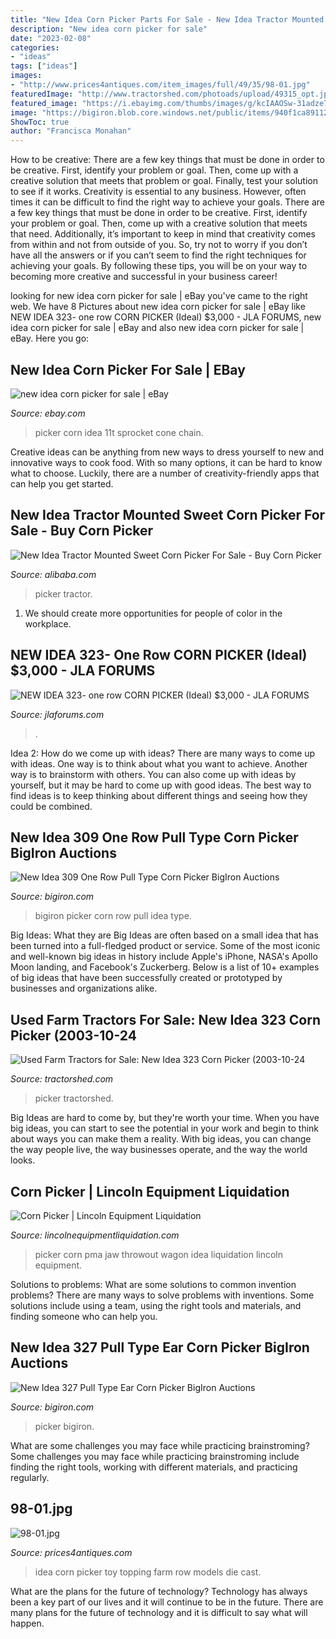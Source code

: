 ```yaml
---
title: "New Idea Corn Picker Parts For Sale - New Idea Tractor Mounted Sweet Corn Picker For Sale"
description: "New idea corn picker for sale"
date: "2023-02-08"
categories:
- "ideas"
tags: ["ideas"]
images:
- "http://www.prices4antiques.com/item_images/full/49/35/98-01.jpg"
featuredImage: "http://www.tractorshed.com/photoads/upload/49315_opt.jpg"
featured_image: "https://i.ebayimg.com/thumbs/images/g/kcIAAOSw-31adze7/s-l225.jpg"
image: "https://bigiron.blob.core.windows.net/public/items/940f1ca89112e81180c000155d3f3c71/newidea309newideamdl309onerowpulltypecornpicker-26.jpg"
ShowToc: true
author: "Francisca Monahan"
---
```



How to be creative: There are a few key things that must be done in order to be creative. First, identify your problem or goal. Then, come up with a creative solution that meets that problem or goal. Finally, test your solution to see if it works.
Creativity is essential to any business. However, often times it can be difficult to find the right way to achieve your goals. There are a few key things that must be done in order to be creative. First, identify your problem or goal. Then, come up with a creative solution that meets that need. Additionally, it’s important to keep in mind that creativity comes from within and not from outside of you. So, try not to worry if you don’t have all the answers or if you can’t seem to find the right techniques for achieving your goals. By following these tips, you will be on your way to becoming more creative and successful in your business career!

	

		
looking for new idea corn picker for sale | eBay you've came to the right web. We have 8 Pictures about new idea corn picker for sale | eBay like NEW IDEA 323- one row CORN PICKER (Ideal) $3,000 - JLA FORUMS, new idea corn picker for sale | eBay and also new idea corn picker for sale | eBay. Here you go:
		
    
## New Idea Corn Picker For Sale | EBay

<img loading=lazy src="https://i.ebayimg.com/thumbs/images/g/kcIAAOSw-31adze7/s-l225.jpg" onerror="this.onerror=null;this.src='https://tse3.mm.bing.net/th?id=OIP.yfqKbNqbj6cevqpdxn2d8AAAAA&amp;pid=15.1';" alt="new idea corn picker for sale | eBay">

_Source: ebay.com_

>picker corn idea 11t sprocket cone chain. 

	

Creative ideas can be anything from new ways to dress yourself to new and innovative ways to cook food. With so many options, it can be hard to know what to choose. Luckily, there are a number of creativity-friendly apps that can help you get started.

    
## New Idea Tractor Mounted Sweet Corn Picker For Sale - Buy Corn Picker

<img loading=lazy src="https://sc01.alicdn.com/kf/HTB1FrkdmamgSKJjSspl761ICpXaD.png_350x350.png" onerror="this.onerror=null;this.src='https://tse4.mm.bing.net/th?id=OIP.YsQ_XVLW8tnbUFtzKIjW0QAAAA&amp;pid=15.1';" alt="New Idea Tractor Mounted Sweet Corn Picker For Sale - Buy Corn Picker">

_Source: alibaba.com_

>picker tractor. 

	

1. We should create more opportunities for people of color in the workplace.

    
## NEW IDEA 323- One Row CORN PICKER (Ideal) $3,000 - JLA FORUMS

<img loading=lazy src="http://www.jlaforums.com/forum_thumbnail1.php?topic_id=561872061" onerror="this.onerror=null;this.src='https://tse3.mm.bing.net/th?id=OIP.DGjwQAyvIHiVF4fN3FgG3gAAAA&amp;pid=15.1';" alt="NEW IDEA 323- one row CORN PICKER (Ideal) $3,000 - JLA FORUMS">

_Source: jlaforums.com_

>. 

	

Idea 2: How do we come up with ideas?
There are many ways to come up with ideas. One way is to think about what you want to achieve. Another way is to brainstorm with others. You can also come up with ideas by yourself, but it may be hard to come up with good ideas. The best way to find ideas is to keep thinking about different things and seeing how they could be combined.

    
## New Idea 309 One Row Pull Type Corn Picker BigIron Auctions

<img loading=lazy src="https://bigiron.blob.core.windows.net/public/items/940f1ca89112e81180c000155d3f3c71/newidea309newideamdl309onerowpulltypecornpicker-26.jpg" onerror="this.onerror=null;this.src='https://tse4.mm.bing.net/th?id=OIP.-sHOjPTKEvLmuQxcYg1DWwHaFj&amp;pid=15.1';" alt="New Idea 309 One Row Pull Type Corn Picker BigIron Auctions">

_Source: bigiron.com_

>bigiron picker corn row pull idea type. 

	

Big Ideas: What they are
Big Ideas are often based on a small idea that has been turned into a full-fledged product or service. Some of the most iconic and well-known big ideas in history include Apple's iPhone, NASA's Apollo Moon landing, and Facebook's Zuckerberg. 
Below is a list of 10+ examples of big ideas that have been successfully created or prototyped by businesses and organizations alike.

    
## Used Farm Tractors For Sale: New Idea 323 Corn Picker (2003-10-24

<img loading=lazy src="http://www.tractorshed.com/photoads/upload/49315_opt.jpg" onerror="this.onerror=null;this.src='https://tse1.mm.bing.net/th?id=OIP.Rr-TQ3x-Eo3iHiLCjeRJJgAAAA&amp;pid=15.1';" alt="Used Farm Tractors for Sale: New Idea 323 Corn Picker (2003-10-24">

_Source: tractorshed.com_

>picker tractorshed. 

	

Big Ideas are hard to come by, but they're worth your time. When you have big ideas, you can start to see the potential in your work and begin to think about ways you can make them a reality. With big ideas, you can change the way people live, the way businesses operate, and the way the world looks.

    
## Corn Picker | Lincoln Equipment Liquidation

<img loading=lazy src="https://lincolnequipmentliquidation.com/img/00/s/MTIwMFgxNjAw/z/9IEAAOSwztRe2qrX/$_1.JPG" onerror="this.onerror=null;this.src='https://tse1.mm.bing.net/th?id=OIP.YbhZ_lJMYjwhaS2WnrQ_2AAAAA&amp;pid=15.1';" alt="Corn Picker | Lincoln Equipment Liquidation">

_Source: lincolnequipmentliquidation.com_

>picker corn pma jaw throwout wagon idea liquidation lincoln equipment. 

	

Solutions to problems: What are some solutions to common invention problems?
There are many ways to solve problems with inventions. Some solutions include using a team, using the right tools and materials, and finding someone who can help you.

    
## New Idea 327 Pull Type Ear Corn Picker BigIron Auctions

<img loading=lazy src="https://bigiron.blob.core.windows.net/public/items/084fc9a4da6fea1199e500155d42dc25/newidea327pulltypeearcornpicker-8.jpg" onerror="this.onerror=null;this.src='https://tse1.mm.bing.net/th?id=OIP.e8nYFC65my84ZKvazD2YIQHaFj&amp;pid=15.1';" alt="New Idea 327 Pull Type Ear Corn Picker BigIron Auctions">

_Source: bigiron.com_

>picker bigiron. 

	

What are some challenges you may face while practicing brainstroming?
Some challenges you may face while practicing brainstroming include finding the right tools, working with different materials, and practicing regularly.

    
## 98-01.jpg

<img loading=lazy src="http://www.prices4antiques.com/item_images/full/49/35/98-01.jpg" onerror="this.onerror=null;this.src='https://tse3.mm.bing.net/th?id=OIP.nUlBVKcn5EKd2fCQ5f-WBQHaGK&amp;pid=15.1';" alt="98-01.jpg">

_Source: prices4antiques.com_

>idea corn picker toy topping farm row models die cast. 

	

What are the plans for the future of technology?
Technology has always been a key part of our lives and it will continue to be in the future. There are many plans for the future of technology and it is difficult to say what will happen.

